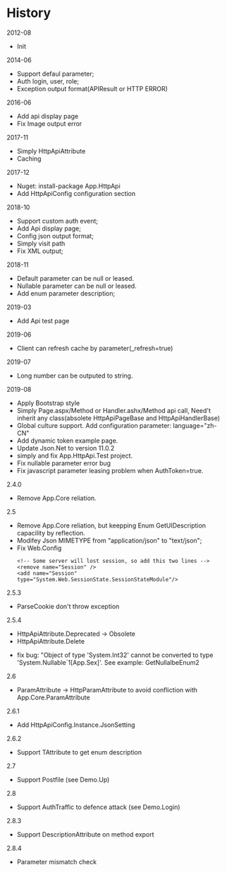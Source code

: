

# History

2012-08  
- Init

2014-06
- Support defaul parameter; 
- Auth login, user, role; 
- Exception output format(APIResult or HTTP ERROR) 

2016-06  
- Add api display page
- Fix Image output error

2017-11  
- Simply HttpApiAttribute
- Caching

2017-12  
- Nuget: install-package App.HttpApi
- Add  HttpApiConfig configuration section

2018-10  
- Support custom auth event; 
- Add Api display page; 
- Config json output format;
- Simply visit path
- Fix XML output; 

2018-11  
- Default parameter can be null or leased.
- Nullable parameter can be null or leased.
- Add enum parameter description; 

2019-03  
- Add Api test page

2019-06  
- Client can refresh cache by parameter(_refresh=true) 

2019-07  
- Long number can be outputed to string.

2019-08
- Apply  Bootstrap style
- Simply Page.aspx/Method or Handler.ashx/Method api call, Need't inherit any class(absolete HttpApiPageBase and HttpApiHandlerBase)
- Global culture support. Add configuration parameter: language="zh-CN"
- Add dynamic token example page.
- Update  Json.Net to version 11.0.2
- simply and fix App.HttpApi.Test project.
- Fix nullable parameter error bug
- Fix javascript parameter leasing problem when AuthToken=true.

2.4.0
- Remove App.Core reliation.

2.5
- Remove App.Core reliation, but keepping Enum GetUIDescription capacility by reflection.
- Modifey Json MIMETYPE from "application/json" to "text/json";
- Fix Web.Config
    ```
    <!-- Some server will lost session, so add this two lines -->
    <remove name="Session" />
    <add name="Session" type="System.Web.SessionState.SessionStateModule"/>
    ```

2.5.3
* ParseCookie don't throw exception

2.5.4
+ HttpApiAttribute.Deprecated -> Obsolete
+ HttpApiAttribute.Delete
* fix bug:  "Object of type 'System.Int32' cannot be converted to type 'System.Nullable`1[App.Sex]'. See example: GetNullalbeEnum2


2.6
* ParamAttribute -> HttpParamAttribute  to avoid confliction with App.Core.ParamAttribute

2.6.1
+ Add HttpApiConfig.Instance.JsonSetting

2.6.2
+ Support TAttribute to get enum description

2.7
+ Support Postfile (see Demo.Up)

2.8
+ Support AuthTraffic to defence attack (see Demo.Login)

2.8.3
+ Support DescriptionAttribute on method export

2.8.4
+ Parameter mismatch check

